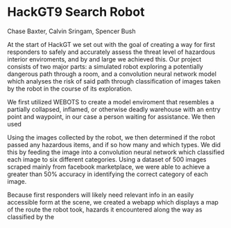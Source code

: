# HackGT9 Search Robot
Chase Baxter, Calvin Sringam, Spencer Bush

At the start of HackGT we set out with the goal of creating a way for first responders to safely and accurately assess the threat level of hazardous interior enviroments, and by and large we achieved this. Our project consists of two major parts: a simulated robot exploring a potentially dangerous path through a room, and a convolution neural network model which analyses the risk of said path through classification of images taken by the robot in the course of its exploration. 

We first utilized WEBOTS to create a model enviroment that resembles a partially collapsed, inflamed, or otherwise deadly warehouse with an entry point and waypoint, in our case a person waiting for assistance. We then used 

Using the images collected by the robot, we then determined if the robot passed any hazardous items, and if so how many and which types. We did this by feeding the image into a convolution neural network which classified each image to six different categories. Using a dataset of 500 images scraped mainly from facebook marketplace, we were able to achieve a greater than 50% accuracy in identifying the correct category of each image. 

Because first responders will likely need relevant info in an easily accessible form at the scene, we created a webapp which displays a map of the route the robot took, hazards it encountered along the way as classified by the 
